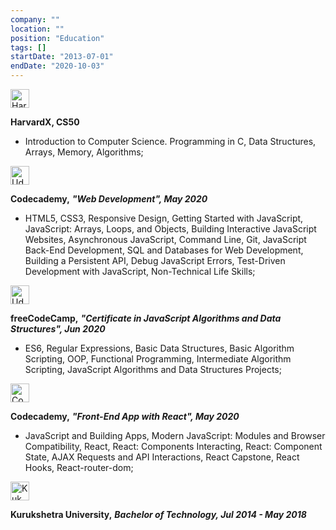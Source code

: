 ```yaml
---
company: ""
location: ""
position: "Education"
tags: []
startDate: "2013-07-01"
endDate: "2020-10-03"
---
```


<div>

<img width="30px" src="../../icons/harvard.png" alt="HarvardX"></img>

**HarvardX, CS50**

- Introduction to Computer Science. Programming in C, Data Structures, Arrays, Memory, Algorithms;

</div>

<!-- ----------------------------- -->

<div>

<img width="30px" src="../../icons/codecademy.png" alt="Udemy"></img>

**Codecademy,** **_"Web Development", May 2020_**

- HTML5, CSS3, Responsive Design, Getting Started with JavaScript, JavaScript: Arrays, Loops, and Objects, Building Interactive JavaScript Websites, Asynchronous JavaScript, Command Line, Git, JavaScript Back-End Development, SQL and Databases for Web Development, Building a Persistent API, Debug JavaScript Errors, Test-Driven Development with JavaScript, Non-Technical Life Skills;

</div>

<!-- ----------------------------- -->

<div>

<img width="30px" src="../../icons/freecodecamp.png" alt="Udemy"></img>

**freeCodeCamp,** **_"Certificate in JavaScript Algorithms and Data Structures", Jun 2020_**

- ES6, Regular Expressions, Basic Data Structures, Basic Algorithm Scripting, OOP, Functional Programming, Intermediate Algorithm Scripting, JavaScript Algorithms and Data Structures Projects;
</div>

<!-- ----------------------------- -->
<div>

<img width="30px" src="../../icons/codecademy.png" alt="Codecademy_logo"></img>

**Codecademy,** **_"Front-End App with React", May 2020_**

- JavaScript and Building Apps, Modern JavaScript: Modules and Browser Compatibility, React, React: Components Interacting, React: Component State, AJAX Requests and API Interactions, React Capstone, React Hooks, React-router-dom;

</div>

<!-- ----------------------------- -->

<div>

<img width="30px" src="../../icons/kurukshetra.png" alt="Kuk_logo"></img>

**Kurukshetra University,** **_Bachelor of Technology, Jul 2014 - May 2018_**

</div>
